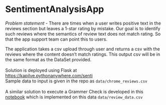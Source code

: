 # SentimentAnalysisApp

<em>Problem statement</em> - There are times when a user writes positive text in the reviews section but leaves a 1-star rating by mistake. Our goal is to identify such reviews where the semantics of review text does not match rating.
So that the app support team can point this to users.

The application takes a csv upload through user and returns a csv with the reviews where the content doesn’t match ratings. This output csv will be in the same format as the DataSet provided. <br><br>
Solution is deployed using Flask at https://kapilve.pythonanywhere.com/senti <br>
Sample data to input is given in the repo as `data/chrome_reviews.csv`
<br><br>
A similar solution to execute a Grammer Check is developed in this [notebook](https://colab.research.google.com/drive/1yrSu0F8tWMT4eUmPFLc0dM4hFiWEV9_D?usp=sharing) which is implemented on this data `data/review_data.csv`

